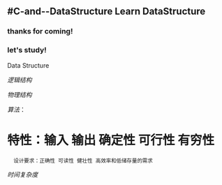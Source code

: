 #C-and--DataStructure
Learn DataStructure
---
<h3>thanks for coming! </h3>
<h3>let's study!</h3>
Data Structure

*逻辑结构*

*物理结构*

*算法*：
        <h1>特性：输入 输出 确定性 可行性 有穷性</h1>

      设计要求：正确性 可读性 健壮性 高效率和低储存量的需求
 
*时间复杂度*
